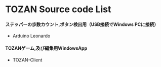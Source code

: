 # TOZAN Source code List 

#### ステッパーの歩数カウント,ボタン検出用（USB接続でWindows PCに接続）
 -  Arduino Leonardo
#### TOZANゲーム,及び編集用WindowsApp
 -  TOZAN-Client
